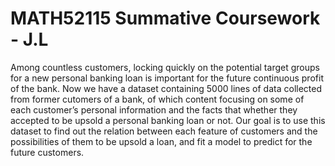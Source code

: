 # MATH52115 Summative Coursework - J.L

Among countless customers, locking quickly on the potential target groups for a new personal banking loan is important for the future continuous profit of the bank. Now we have a dataset containing 5000 lines of data collected from former cutomers of a bank, of which content focusing on some of each customer’s personal information and the facts that whether they accepted to be upsold a personal banking loan or not. Our goal is to use this dataset to find out the relation between each feature of customers and the possibilities of them to be upsold a loan, and fit a model to predict for the future customers.
